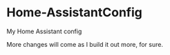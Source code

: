 # Home-AssistantConfig
My Home Assistant config

More changes will come as I build it out more, for sure.